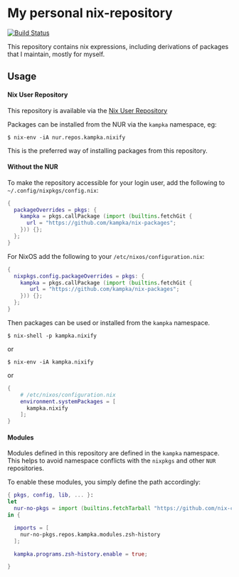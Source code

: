 # My personal nix-repository
[![Build Status](https://travis-ci.org/kampka/nix-packages.svg?branch=master)](https://travis-ci.org/kampka/nix-packages)

This repository contains nix expressions, including derivations of packages that I maintain, mostly for myself.

## Usage

#### Nix User Repository

This repository is available via the [Nix User Repository](https://github.com/nix-community/NUR)

Packages can be installed from the NUR via the `kampka` namespace, eg:
```console
$ nix-env -iA nur.repos.kampka.nixify
```
This is the preferred way of installing packages from this repository.

#### Without the NUR

To make the repository accessible for your login user, add the following to `~/.config/nixpkgs/config.nix`:
```nix
{
  packageOverrides = pkgs: {
    kampka = pkgs.callPackage (import (builtins.fetchGit {
      url = "https://github.com/kampka/nix-packages";
    })) {};
  };
}
```

For NixOS add the following to your `/etc/nixos/configuration.nix`:
```nix
{
  nixpkgs.config.packageOverrides = pkgs: {
    kampka = pkgs.callPackage (import (builtins.fetchGit {
       url = "https://github.com/kampka/nix-packages";
    })) {};
  };
}
```

Then packages can be used or installed from the `kampka` namespace.
```console
$ nix-shell -p kampka.nixify
```
or
```console
$ nix-env -iA kampka.nixify
```
or
```nix
{
    # /etc/nixos/configuration.nix
    environment.systemPackages = [
      kampka.nixify
    ];
}
```

#### Modules

Modules defined in this repository are defined in the `kampka` namespace.
This helps to avoid namespace conflicts with the `nixpkgs` and other `NUR` repositories.

To enable these modules, you simply define the path accordingly:
```nix
{ pkgs, config, lib, ... }:
let
  nur-no-pkgs = import (builtins.fetchTarball "https://github.com/nix-community/NUR/archive/master.tar.gz") {};
in {

  imports = [
    nur-no-pkgs.repos.kampka.modules.zsh-history
  ];

  kampka.programs.zsh-history.enable = true;

}
```

